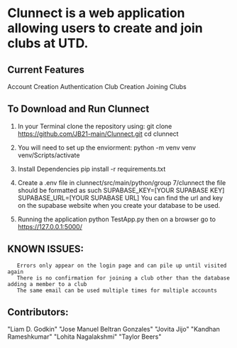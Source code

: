 # Clunnect is a web application allowing users to create and join clubs at UTD.

## Current Features
   Account Creation
   Authentication
   Club Creation
   Joining Clubs

## To Download and Run Clunnect

 1. In your Terminal clone the repository using:
       git clone https://github.com/JB21-main/Clunnect.git
       cd clunnect

 2. You will need to set up the enviorment:
       python -m venv venv
       venv/Scripts/activate

 3. Install Dependencies
       pip install -r requirements.txt

 4. Create a .env file in clunnect/src/main/python/group 7/clunnect the file should be formatted as such
       SUPABASE_KEY=[YOUR SUPABASE KEY]
       SUPABASE_URL=[YOUR SUPABASE URL]
   You can find the url and key on the supabase website when you create your database to be used.


 5. Running the application
       python TestApp.py
    then on a browser go to https://127.0.0.1:5000/


## KNOWN ISSUES:
       Errors only appear on the login page and can pile up until visited again
       There is no confirmation for joining a club other than the database adding a member to a club
       The same email can be used multiple times for multiple accounts

## Contributors:
   "Liam D. Godkin"
   "Jose Manuel Beltran Gonzales"
   "Jovita Jijo"
   "Kandhan Rameshkumar"
   "Lohita Nagalakshmi"
   "Taylor Beers"